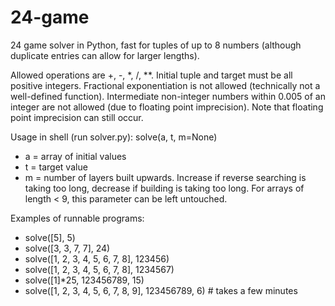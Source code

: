 # 24-game
24 game solver in Python, fast for tuples of up to 8 numbers (although duplicate entries can allow for larger lengths).

Allowed operations are +, -, \*, /, \*\*. Initial tuple and target must be all positive integers. Fractional exponentiation is not allowed (technically not a well-defined function). Intermediate non-integer numbers within 0.005 of an integer are not allowed (due to floating point imprecision). Note that floating point imprecision can still occur.

Usage in shell (run solver.py): solve(a, t, m=None)
- a = array of initial values
- t = target value
- m = number of layers built upwards. Increase if reverse searching is taking too long, decrease if building is taking too long. For arrays of length < 9, this parameter can be left untouched.

Examples of runnable programs:
- solve(\[5], 5)
- solve(\[3, 3, 7, 7], 24)
- solve(\[1, 2, 3, 4, 5, 6, 7, 8], 123456)
- solve(\[1, 2, 3, 4, 5, 6, 7, 8], 1234567)
- solve(\[1]\*25, 123456789, 15)
- solve(\[1, 2, 3, 4, 5, 6, 7, 8, 9], 123456789, 6) # takes a few minutes
